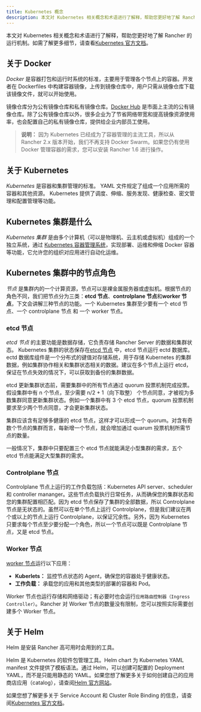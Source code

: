 ```yaml
---
title: Kubernetes 概念
description: 本文对 Kubernetes 相关概念和术语进行了解释，帮助您更好地了解 Rancher 的运行机制。
---
```


本文对 Kubernetes 相关概念和术语进行了解释，帮助您更好地了解 Rancher 的运行机制。如需了解更多细节，请查看[Kubernetes 官方文档](https://kubernetes.io/docs/concepts/overview/components/)。

## 关于 Docker

_Docker_ 是容器打包和运行时系统的标准，主要用于管理各个节点上的容器。开发者在 Dockerfiles 中构建容器镜像，上传到镜像仓库中，用户只需从镜像仓库下载该镜像文件，就可以开始使用。

镜像仓库分为公有镜像仓库和私有镜像仓库。[Docker Hub](https://hub.docker.com) 是市面上主流的公有镜像仓库。除了公有镜像仓库以外，很多企业为了节省网络带宽和提高镜像资源使用率，也会配置自己的私有镜像仓库，提供给企业内部员工使用。

> **说明：** 因为 Kubernetes 已经成为了容器管理的主流工具，所以从 Rancher 2.x 版本开始，我们不再支持 Docker Swarm。如果您仍有使用 Docker 管理容器的需求，您可以安装 Rancher 1.6 进行操作。

## 关于 Kubernetes

_Kubernetes_ 是容器和集群管理的标准。 YAML 文件规定了组成一个应用所需的容器和其他资源。 Kubernetes 提供了调度、伸缩、服务发现、健康检查、密文管理和配置管理等功能。

## Kubernetes 集群是什么

_Kubernetes 集群_ 是由多个计算机（可以是物理机、云主机或虚拟机）组成的一个独立系统，通过 [Kubernetes 容器管理系统](https://kubernetes.io/)，实现部署、运维和伸缩 Docker 容器等功能，它允许您的组织对应用进行自动化运维。

## Kubernetes 集群中的节点角色

_节点_ 是集群内的一个计算资源，节点可以是裸金属服务器或虚拟机。根据节点的角色不同，我们把节点分为三类：**etcd 节点**、**controlplane 节点**和**worker 节点**，下文会讲解三种节点的功能。一个 Kubernetes 集群至少要有一个 etcd
节点、一个 controlplane 节点 和 一个 worker 节点。

### etcd 节点

_etcd 节点_ 的主要功能是数据存储，它负责存储 Rancher Server 的数据和集群状态。
Kubernetes 集群的状态保存在[etcd 节点](https://kubernetes.io/docs/concepts/overview/components/#etcd) 中，etcd 节点运行 ectd 数据库。ectd 数据库组件是一个分布式的键值对存储系统，用于存储 Kubernetes 的集群数据，例如集群协作相关和集群状态相关的数据。建议在多个节点上运行 etcd，保证在节点失效的情况下，可以获取到备份的集群数据。

etcd 更新集群状态前，需要集群中的所有节点通过 quorum 投票机制完成投票。假设集群中有 n 个节点，至少需要 n/2 + 1（向下取整） 个节点同意，才被视为多数集群同意更新集群状态。例如一个集群中有 3 个 etcd 节点，quorum 投票机制要求至少两个节点同意，才会更新集群状态。

集群应该含有足够多健康的 etcd 节点，这样才可以形成一个 quorum。对含有奇数个节点的集群而言，每新增一个节点，就会增加通过 quarum 投票机制所需节点的数量。

一般情况下，集群中只要配置三个 etcd 节点就能满足小型集群的需求，五个 etcd 节点能满足大型集群的需求。

### Controlplane 节点

Controlplane 节点上运行的工作负载包括：Kubernetes API server、scheduler 和 controller mananger。这些节点负载执行日常任务，从而确保您的集群状态和您的集群配置相匹配。因为 etcd 节点保存了集群的全部数据，所以 Controlplane 节点是无状态的。虽然可以在单个节点上运行 Controlplane，但是我们建议在两个或以上的节点上运行 Controlplane，以保证冗余性。另外，因为 Kubernetes 只要求每个节点至少要分配一个角色，所以一个节点可以既是 Controlplane 节点，又是 etcd 节点。

### Worker 节点

[worker 节点](https://kubernetes.io/docs/concepts/architecture/nodes/)运行以下应用：

- **Kuberlets：** 监控节点状态的 Agent，确保您的容器处于健康状态。
- **工作负载：** 承载您的应用和其他类型的部署的容器和 Pod。

Worker 节点也运行存储和网络驱动；有必要时也会运行`应用路由控制器（Ingress Controller）`。Rancher 对 Worker 节点的数量没有限制，您可以按照实际需要创建多个 Worker 节点。

## 关于 Helm

Helm 是安装 Rancher 高可用时会用到的工具。

Helm 是 Kubernetes 的软件包管理工具。Helm chart 为 Kubernetes YAML manifest 文件提供了模板语法。通过 Helm，可以创建可配置的 Deployment YAML，而不是只能用静态的 YAML。如果您想了解更多关于如何创建自己的应用商店应用（catalog），请查阅[Helm 官方网站](https://helm.sh)。

如果您想了解更多关于 Service Account 和 Cluster Role Binding 的信息，请查阅[Kubernetes 官方文档](https://kubernetes.io/docs/reference/access-authn-authz/rbac/)。
